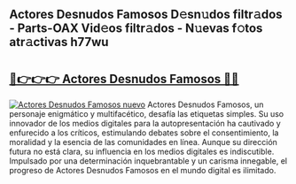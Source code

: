## Actores Desnudos Famosos D𝚎sn𝚞dos filtr𝚊dos - Parts-OAX Vid𝚎os filtr𝚊dos - N𝚞evas f𝚘tos atr𝚊ctivas h77wu

# <h2><a href="http://mb2x29x.tromn.icu/?c=Actores+Desnudos+Famosos">🔗👉👉👉 Actores Desnudos Famosos 🔗🔗</a></h2>

[![Actores Desnudos Famosos nuevo](https://i.imgur.com/pEAQMta.gif)](http://mb2x29x.tromn.icu/?c=Actores+Desnudos+Famosos)
Actores Desnudos Famosos, un personaje enigmático y multifacético, desafía las etiquetas simples. Su uso innovador de los medios digitales para la autopresentación ha cautivado y enfurecido a los críticos, estimulando debates sobre el consentimiento, la moralidad y la esencia de las comunidades en línea. Aunque su dirección futura no está clara, su influencia en los medios digitales es indiscutible. Impulsado por una determinación inquebrantable y un carisma innegable, el progreso de Actores Desnudos Famosos en el mundo digital es ilimitado.
